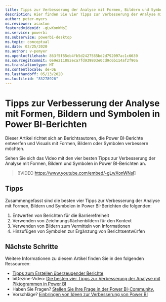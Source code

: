 ```yaml
---
title: Tipps zur Verbesserung der Analyse mit Formen, Bildern und Symbolen in Power BI-Berichten
description: Hier finden Sie vier Tipps zur Verbesserung der Analyse mit Formen, Bildern und Symbolen in Power BI-Berichtsvisuals in Power BI Desktop oder dem Power BI-Dienst.
author: peter-myers
ms.reviewer: asaxton
featuredvideoid: -gLwXonWNsI
ms.service: powerbi
ms.subservice: powerbi-desktop
ms.topic: conceptual
ms.date: 03/25/2020
ms.author: v-pemyer
ms.openlocfilehash: 863f5f55eb4fb5d2427585bd2d792097ac1c6630
ms.sourcegitcommit: 0e9e211082eca7fd939803e0cd9c6b114af2f90a
ms.translationtype: HT
ms.contentlocale: de-DE
ms.lasthandoff: 05/13/2020
ms.locfileid: "83278926"
---
```

# <a name="tips-to-improve-analysis-with-shapes-images-and-icons-in-power-bi-reports"></a>Tipps zur Verbesserung der Analyse mit Formen, Bildern und Symbolen in Power BI-Berichten

Dieser Artikel richtet sich an Berichtsautoren, die Power BI-Berichte entwerfen und Visuals mit Formen, Bildern oder Symbolen verbessern möchten.

Sehen Sie sich das Video mit den vier besten Tipps zur Verbesserung der Analyse mit Formen, Bildern und Symbolen in Power BI-Berichten an.

> [!VIDEO https://www.youtube.com/embed/-gLwXonWNsI]

## <a name="tips"></a>Tipps

Zusammengefasst sind die besten vier Tipps zur Verbesserung der Analyse mit Formen, Bildern und Symbolen in Power BI-Berichten die folgenden:

1. Entwerfen von Berichten für die Barrierefreiheit
1. Verwenden von Zeichnungsflächenbildern für den Kontext
1. Verwenden von Bildern zum Vermitteln von Informationen
1. Hinzufügen von Symbolen zur Ergänzung von Berichtsentwürfen

## <a name="next-steps"></a>Nächste Schritte

Weitere Informationen zu diesem Artikel finden Sie in den folgenden Ressourcen:

- [Tipps zum Erstellen überzeugender Berichte](../create-reports/desktop-tips-and-tricks-for-creating-reports.md)
- biDezine-Video: [Die besten vier Tipps zur Verbesserung der Analyse mit Piktogrammen in Power BI](https://www.youtube.com/watch?v=-gLwXonWNsI)
- Haben Sie Fragen? [Stellen Sie Ihre Frage in der Power BI-Community.](https://community.powerbi.com/)
- Vorschläge? [Einbringen von Ideen zur Verbesserung von Power BI](https://ideas.powerbi.com/)


